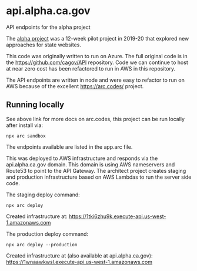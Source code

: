 # api.alpha.ca.gov
API endpoints for the alpha project

The <a href="alpha.ca.gov">alpha project</a> was a 12-week pilot project in 2019-20 that explored new approaches for state websites.

This code was originally written to run on Azure. The full original code is in the <a href="https://github.com/cagov/API">https://github.com/cagov/API</a> repository. Code we can continue to host at near zero cost has been refactored to run in AWS in this repository.

The API endpoints are written in node and were easy to refactor to run on AWS because of the excellent <a href="https://arc.codes/">https://arc.codes/</a> project.

## Running locally

See above link for more docs on arc.codes, this project can be run locally after install via:

```
npx arc sandbox
```

The endpoints available are listed in the app.arc file.

This was deployed to AWS infrastructure and responds via the api.alpha.ca.gov domain. This domain is using AWS nameservers and Route53 to point to the API Gateway. The architect project creates staging and production infrastructure based on AWS Lambdas to run the server side code.

The staging deploy command:

```
npx arc deploy
```

Created infrastructure at: <a href="https://1tki6zhu9k.execute-api.us-west-1.amazonaws.com">https://1tki6zhu9k.execute-api.us-west-1.amazonaws.com</a>

The production deploy command:

```
npx arc deploy --production
```

Created infrastructure at (also available at api.alpha.ca.gov): <a href="https://1wnaawkwsl.execute-api.us-west-1.amazonaws.com">https://1wnaawkwsl.execute-api.us-west-1.amazonaws.com</a>



